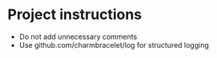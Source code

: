 # Project instructions

- Do not add unnecessary comments
- Use github.com/charmbracelet/log for structured logging

